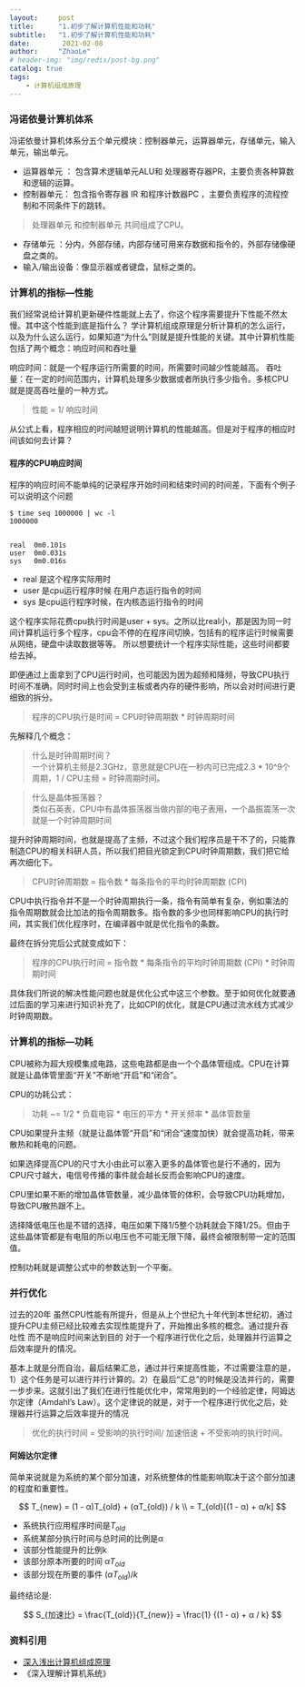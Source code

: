 ```yaml
---
layout:     post
title:      "1.初步了解计算机性能和功耗"
subtitle:   "1.初步了解计算机性能和功耗"
date:        2021-02-08
author:     "ZhaoLe"
# header-img: "img/redis/post-bg.png"
catalog: true
tags:
    - 计算机组成原理
---
```

### 冯诺依曼计算机体系
冯诺依曼计算机体系分五个单元模块：控制器单元，运算器单元，存储单元，输入单元，输出单元。
* 运算器单元 ： 包含算术逻辑单元ALU和 处理器寄存器PR，主要负责各种算数和逻辑的运算。
* 控制器单元： 包含指令寄存器 IR 和程序计数器PC ，主要负责程序的流程控制和不同条件下的跳转。
> 处理器单元 和控制器单元 共同组成了CPU。  
* 存储单元 ：分内，外部存储，内部存储可用来存数据和指令的，外部存储像硬盘之类的。
* 输入/输出设备：像显示器或者键盘，鼠标之类的。

### 计算机的指标—性能
我们经常说给计算机更新硬件性能就上去了，你这个程序需要提升下性能不然太慢。其中这个性能到底是指什么？
学计算机组成原理是分析计算机的怎么运行，以及为什么这么运行，如果知道“为什么”则就是提升性能的关键。其中计算机性能包括了两个概念：响应时间和吞吐量

响应时间：就是一个程序运行所需要的时间，所需要时间越少性能越高。
吞吐量：在一定的时间范围内，计算机处理多少数据或者所执行多少指令。多核CPU就是提高吞吐量的一种方式。

> 性能 = 1/ 响应时间  

从公式上看，程序相应的时间越短说明计算机的性能越高。但是对于程序的相应时间该如何去计算？

#### 程序的CPU响应时间

程序的响应时间不能单纯的记录程序开始时间和结束时间的时间差，下面有个例子可以说明这个问题

```shell
$ time seq 1000000 | wc -l
1000000


real  0m0.101s
user  0m0.031s
sys   0m0.016s
```
* real  是这个程序实际用时
* user   是cpu运行程序时候 在用户态运行指令的时间
* sys  是cpu运行程序时候，在内核态运行指令的时间

这个程序实际花费cpu执行时间是user + sys。之所以比real小，那是因为同一时间计算机运行多个程序，cpu会不停的在程序间切换，包括有的程序运行时候需要从网络，硬盘中读取数据等等。 所以想要统计一个程序实际性能，这些时间都要给去掉。

即便通过上面拿到了CPU运行时间，也可能因为因为超频和降频，导致CPU执行时间不准确。同时时间上也会受到主板或者内存的硬件影响，所以会对时间进行更细致的拆分。

>程序的CPU执行是时间 = CPU时钟周期数  * 时钟周期时间

先解释几个概念：
> 什么是时钟周期时间？  
一个计算机主频是2.3GHz，意思就是CPU在一秒内可已完成2.3 * 10^9个周期，1 / CPU主频 = 时钟周期时间。  


>什么是晶体振荡器？  
类似石英表，CPU中有晶体振荡器当做内部的电子表用，一个晶振震荡一次就是一个时钟周期时间  

提升时钟周期时间，也就是提高了主频，不过这个我们程序员是干不了的，只能靠制造CPU的相关科研人员，所以我们把目光锁定到CPU时钟周期数，我们把它给再次细化下。

> CPU时钟周期数 = 指令数 * 每条指令的平均时钟周期数 (CPI)   

CPU中执行指令并不是一个时钟周期执行一条，指令有简单有复杂，例如乘法的指令周期数就会比加法的指令周期数多。指令数的多少也同样影响CPU的执行时间，其实我们优化程序时，在编译器中就是优化指令的条数。

最终在拆分完后公式就变成如下：
> 程序的CPU执行时间 =  指令数 * 每条指令的平均时钟周期数 (CPI)  *   时钟周期时间  

具体我们所说的解决性能问题也就是优化公式中这三个参数。至于如何优化就要通过后面的学习来进行知识补充了，比如CPI的优化，就是CPU通过流水线方式减少时钟周期数。

### 计算机的指标—功耗
CPU被称为超大规模集成电路，这些电路都是由一个个晶体管组成。CPU在计算就是让晶体管里面“开关”不断地“开启”和“闭合”。

CPU的功耗公式：
>功耗  ~= 1/2 * 负载电容 *  电压的平方 * 开关频率 * 晶体管数量

CPU如果提升主频（就是让晶体管“开启”和“闭合”速度加快）就会提高功耗，带来散热和耗电的问题。

如果选择提高CPU的尺寸大小由此可以塞入更多的晶体管也是行不通的，因为CPU尺寸越大，电信号传播的事件就会越长反而会影响CPU的速度。

CPU里如果不断的增加晶体管数量，减少晶体管的体积，会导致CPU功耗增加，导致CPU散热跟不上。

选择降低电压也是不错的选择，电压如果下降1/5整个功耗就会下降1/25。但由于这些晶体管都是有电阻的所以电压也不可能无限下降，最终会被限制带一定的范围值。

控制功耗就是调整公式中的参数达到一个平衡。

### 并行优化

过去的20年 虽然CPU性能有所提升，但是从上个世纪九十年代到本世纪初，通过提升CPU主频已经比较难去实现性能提升了，开始推出多核的概念。通过提升吞吐性 而不是响应时间来达到目的
对于一个程序进行优化之后，处理器并行运算之后效率提升的情况。

基本上就是分而自治，最后结果汇总，通过并行来提高性能，不过需要注意的是，1）这个任务是可以进行并行计算的。2）在最后“汇总”的时候是没法并行的，需要一步步来。这就引出了我们在进行性能优化中，常常用到的一个经验定律，阿姆达尔定律（Amdahl’s Law）。这个定律说的就是，对于一个程序进行优化之后，处理器并行运算之后效率提升的情况

> 优化的执行时间 = 受影响的执行时间/ 加速倍速 + 不受影响的执行时间。


#### 阿姆达尔定律 
简单来说就是为系统的某个部分加速，对系统整体的性能影响取决于这个部分加速的程度和重要性。  

$$  
T_{new} = (1 - α)T_{old} + (αT_{old}) / k \\
= T_{old}[(1 - α) + α/k] 
$$ 

* 系统执行应用程序时间是$T_{old}$ 
* 系统某部分执行时间与总时间的比例是α  
* 该部分性能提升的比例k  
* 该部分原本所要的时间 $αT_{old}$  
* 该部分现在所要的事件 $(αT_{old} ) / k$  


最终结论是:

$$
S_{加速比} = \frac{T_{old}}{T_{new}} = \frac{1} {(1 - α) + α / k} 
$$


### 资料引用

* [深入浅出计算机组成原理](https://time.geekbang.org/column/article/93246)
* 《深入理解计算机系统》